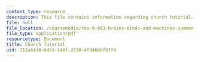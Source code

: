 ```yaml
---
content_type: resource
description: This file contains information regarding church tutorial.
file: null
file_location: /coursemedia/res-9-003-brains-minds-and-machines-summer-course-summer-2015/112ab1d6d453148f28304f346b6fb7f4_MITRES_9_003SUM15_tut5.pdf
file_type: application/pdf
resourcetype: Document
title: Church Tutorial
uid: 112ab1d6-d453-148f-2830-4f346b6fb7f4
---
```

